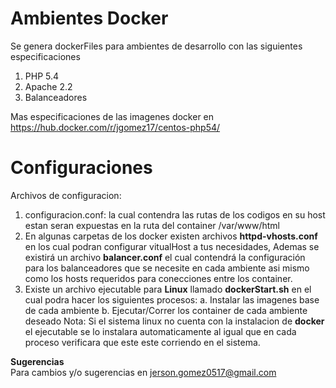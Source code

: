 # Ambientes Docker

Se genera dockerFiles para ambientes de desarrollo con las siguientes especificaciones
  1. PHP 5.4 
  2. Apache 2.2
  3. Balanceadores

Mas especificaciones de las imagenes docker en https://hub.docker.com/r/jgomez17/centos-php54/

# Configuraciones
Archivos de configuracion:
  1. configuracion.conf: la cual contendra las rutas de los codigos en su host estan seran expuestas en la ruta del container /var/www/html
  2. En algunas carpetas de los docker existen archivos <b>httpd-vhosts.conf</b> en los cual podran configurar vitualHost a tus necesidades, Ademas se existirá un archivo <b>balancer.conf</b> el cual contendrá la configuración para los balanceadores que se necesite en cada ambiente asi mismo como los hosts requeridos para conecciones entre los container.
  3. Existe un archivo ejecutable para <b>Linux</b> llamado <b>dockerStart.sh</b> en el cual podra hacer los siguientes procesos:
      a. Instalar las imagenes base de cada ambiente 
      b. Ejecutar/Correr los container de cada ambiente deseado
      Nota: Si el sistema linux no cuenta con la instalacion de <b>docker</b> el ejecutable se lo instalara automaticamente al igual que en cada proceso verificara que este este corriendo en el sistema.


<b>Sugerencias</b></br>
Para cambios y/o sugerencias en jerson.gomez0517@gmail.com
